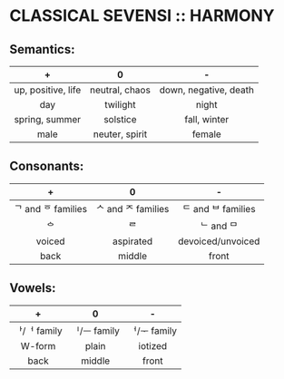 #  CLASSICAL SEVENSI :: HARMONY  #

##  Semantics:  ##

|                +                |                0                |                -                |
| :-----------------------------: | :-----------------------------: | :-----------------------------: |
| up, positive, life              | neutral, chaos                  | down, negative, death           |
| day                             | twilight                        | night                           |
| spring, summer                  | solstice                        | fall, winter                    |
| male                            | neuter, spirit                  | female                          |

##  Consonants:  ##

|                +                |                0                |                -                |
| :-----------------------------: | :-----------------------------: | :-----------------------------: |
| &#x1100; and &#x1159; families  | &#x1109; and &#x110C; families  | &#x1103; and &#x1107; families  |
| &#x114C;                        | &#x1105;                        | &#x1102; and &#x1106;           |
| voiced                          | aspirated                       | devoiced/unvoiced               |
| back                            | middle                          | front                           |

##  Vowels:  ##

|                +                |                0                |                -                |
| :-----------------------------: | :-----------------------------: | :-----------------------------: |
| &#x1161;/&#x1165; family        | &#x1175;/&#x1173; family        | &#x1165;/&#x116E; family        |
| W-form                          | plain                           | iotized                         |
| back                            | middle                          | front                           |

